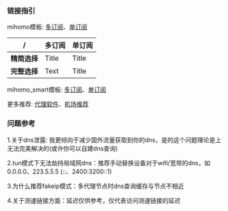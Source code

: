 ### 链接指引
mihomo模板: [多订阅](https://raw.githubusercontent.com/echs-top/proxy/heads/main/mihomo.yaml)、[单订阅](https://raw.githubusercontent.com/echs-top/proxy/heads/main/mihomo_one.yaml)

| / | **多订阅** | **单订阅** |
| ----------- | ----------- | ----------- |
| **精简选择** | Title | Title |
| **完整选择** | Text | Title |

mihomo_smart模板: [多订阅](https://raw.githubusercontent.com/echs-top/proxy/heads/main/mihomo_smart.yaml)、[单订阅](https://raw.githubusercontent.com/echs-top/proxy/heads/main/mihomo_smart_one.yaml)

更多推荐: [代理软件](https://github.com/echs-top/proxy/blob/main/proxyapplication.md)、[机场推荐](https://github.com/echs-top/proxy/blob/main/proxyairport.md)

### 问题参考

1.关于dns泄露: 我更倾向于减少国外流量获取到你的dns，是的这个问题理论是上无法完美解决的(或许你可以自建dns查询)

2.tun模式下无法劫持局域网dns：推荐手动替换设备对于wifi/宽带的dns，如0.0.0.0、223.5.5.5 (::、2400:3200::1)

3.为什么推荐fakeip模式：多代理节点时dns查询缓存与节点不相近

4.关于测速链接方面：延迟仅供参考，仅代表访问测速链接的延迟
